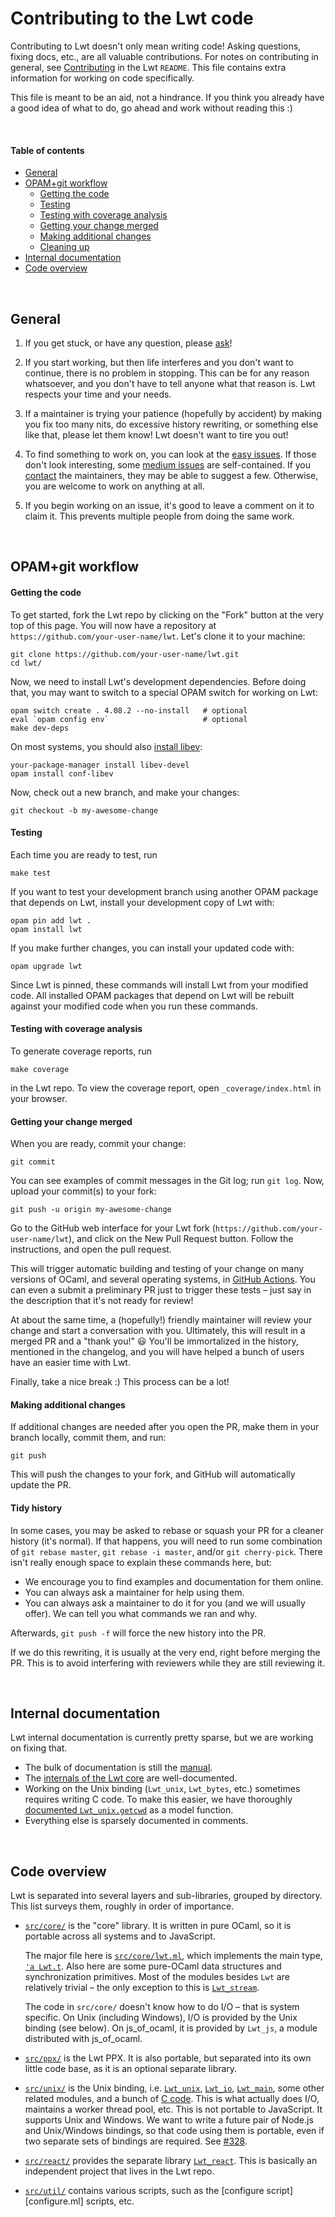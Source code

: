 # Contributing to the Lwt code

Contributing to Lwt doesn't only mean writing code! Asking questions, fixing
docs, etc., are all valuable contributions. For notes on contributing in
general, see [Contributing][contributing] in the Lwt `README`. This file
contains extra information for working on code specifically.

This file is meant to be an aid, not a hindrance. If you think you already
have a good idea of what to do, go ahead and work without reading this :)


<br/>

#### Table of contents

- [General](#General)
- [OPAM+git workflow](#Workflow)
  - [Getting the code](#Checkout)
  - [Testing](#Testing)
  - [Testing with coverage analysis](#Test_with_coverage_analysis)
  - [Getting your change merged](#Getting_your_change_merged)
  - [Making additional changes](#Making_additional_changes)
  - [Cleaning up](#Cleaning_up)
- [Internal documentation](#Documentation)
- [Code overview](#Code_overview)


<br/>

<a id="General"></a>
## General

1. If you get stuck, or have any question, please [ask][contact]!

2. If you start working, but then life interferes and you don't want to
   continue, there is no problem in stopping. This can be for any reason
   whatsoever, and you don't have to tell anyone what that reason is. Lwt
   respects your time and your needs.

3. If a maintainer is trying your patience (hopefully by accident) by making you
   fix too many nits, do excessive history rewriting, or something else like
   that, please let them know! Lwt doesn't want to tire you out!

4. To find something to work on, you can look at the [easy issues][easy]. If
   those don't look interesting, some [medium issues][medium] are
   self-contained. If you [contact][contact] the maintainers, they may be able
   to suggest a few. Otherwise, you are welcome to work on anything at all.

5. If you begin working on an issue, it's good to leave a comment on it to claim
   it. This prevents multiple people from doing the same work.

[contact]: https://github.com/ocsigen/lwt#contact
[contributing]: https://github.com/ocsigen/lwt#contributing
[easy]: https://github.com/ocsigen/lwt/labels/easy
[medium]: https://github.com/ocsigen/lwt/labels/medium


<br/>

<a id="Workflow"></a>
## OPAM+git workflow

<a id="Checkout"></a>
#### Getting the code

To get started, fork the Lwt repo by clicking on the "Fork" button at the very
top of this page. You will now have a repository at
`https://github.com/your-user-name/lwt`. Let's clone it to your machine:

```
git clone https://github.com/your-user-name/lwt.git
cd lwt/
```

Now, we need to install Lwt's development dependencies. Before doing that, you
may want to switch to a special OPAM switch for working on Lwt:

```
opam switch create . 4.08.2 --no-install   # optional
eval `opam config env`                     # optional
make dev-deps
```

On most systems, you should also [install libev][installing]:

```
your-package-manager install libev-devel
opam install conf-libev
```

[installing]: https://github.com/ocsigen/lwt#installing

Now, check out a new branch, and make your changes:

```
git checkout -b my-awesome-change
```

<a id="Testing"></a>
#### Testing

Each time you are ready to test, run

```
make test
```

If you want to test your development branch using another OPAM package that
depends on Lwt, install your development copy of Lwt with:

```
opam pin add lwt .
opam install lwt
```

If you make further changes, you can install your updated code with:

```
opam upgrade lwt
```

Since Lwt is pinned, these commands will install Lwt from your modified code.
All installed OPAM packages that depend on Lwt will be rebuilt against your
modified code when you run these commands.

<a id="Testing_with_coverage_analysis"></a>
#### Testing with coverage analysis

To generate coverage reports, run

```
make coverage
```

in the Lwt repo. To view the coverage report, open `_coverage/index.html` in
your browser.

<a id="Getting_your_change_merged"></a>
#### Getting your change merged

When you are ready, commit your change:

```
git commit
```

You can see examples of commit messages in the Git log; run `git log`. Now,
upload your commit(s) to your fork:

```
git push -u origin my-awesome-change
```

Go to the GitHub web interface for your Lwt fork
(`https://github.com/your-user-name/lwt`), and click on the New Pull Request
button. Follow the instructions, and open the pull request.

This will trigger automatic building and testing of your change on many versions
of OCaml, and several operating systems, in [GitHub Actions][github-actions].
You can even a submit a preliminary PR just to trigger
these tests – just say in the description that it's not ready for review!

At about the same time, a (hopefully!) friendly maintainer will review your
change and start a conversation with you. Ultimately, this will result in a
merged PR and a "thank you!" :smiley: You'll be immortalized in the history,
mentioned in the changelog, and you will have helped a bunch of users have an
easier time with Lwt.

Finally, take a nice break :) This process can be a lot!

<a id="Making_additional_changes"></a>
#### Making additional changes

If additional changes are needed after you open the PR, make them in your branch
locally, commit them, and run:

```
git push
```

This will push the changes to your fork, and GitHub will automatically update
the PR.

#### Tidy history

In some cases, you may be asked to rebase or squash your PR for a cleaner
history (it's normal). If that happens, you will need to run some combination of
`git rebase master`, `git rebase -i master`, and/or `git cherry-pick`. There
isn't really enough space to explain these commands here, but:

- We encourage you to find examples and documentation for them online.
- You can always ask a maintainer for help using them.
- You can always ask a maintainer to do it for you (and we will usually offer).
  We can tell you what commands we ran and why.

Afterwards, `git push -f` will force the new history into the PR.

If we do this rewriting, it is usually at the very end, right before merging the
PR. This is to avoid interfering with reviewers while they are still reviewing
it.

[github-actions]: https://github.com/ocsigen/lwt/actions


<br/>

<a id="Documentation"></a>
## Internal documentation

Lwt internal documentation is currently pretty sparse, but we are working on
fixing that.

- The bulk of documentation is still the [manual][manual].
- The [internals of the Lwt core][lwt.ml] are well-documented.
- Working on the Unix binding (`Lwt_unix`, `Lwt_bytes`, etc.) sometimes requires
  writing C code. To make this easier, we have thoroughly
  [documented `Lwt_unix.getcwd`][unix-model] as a model function.
- Everything else is sparsely documented in comments.

[manual]: https://ocsigen.org/lwt/manual/
[lwt.ml]: https://github.com/ocsigen/lwt/blob/master/src/core/lwt.ml
[unix-model]: https://github.com/ocsigen/lwt/blob/99d1ec8b5c159456855eb2f55ddab77207bc92b3/src/unix/unix_c/unix_getcwd_job.c#L36


<br/>

<a id="Code_overview"></a>
## Code overview

Lwt is separated into several layers and sub-libraries, grouped by directory.
This list surveys them, roughly in order of importance.

- [`src/core/`][core-dir] is the "core" library. It is written in pure OCaml,
  so it is portable across all systems and to JavaScript.

  The major file here is [`src/core/lwt.ml`][lwt.ml], which implements the main
  type, [`'a Lwt.t`][Lwt.t]. Also here are some pure-OCaml data structures and
  synchronization primitives. Most of the modules besides `Lwt` are relatively
  trivial – the only exception to this is [`Lwt_stream`][Lwt_stream].

  The code in `src/core/` doesn't know how to do I/O – that is system specific.
  On Unix (including Windows), I/O is provided by the Unix binding (see below).
  On js_of_ocaml, it is provided by `Lwt_js`, a module distributed with
  js_of_ocaml.

- [`src/ppx/`][ppx-dir] is the Lwt PPX. It is also portable, but separated into
  its own little code base, as it is an optional separate library.

- [`src/unix/`][unix-dir] is the Unix binding, i.e. [`Lwt_unix`][Lwt_unix],
  [`Lwt_io`][Lwt_io], [`Lwt_main`][Lwt_main], some other related modules, and a
  bunch of [C code][c]. This is what actually does I/O, maintains a worker
  thread pool, etc. This is not portable to JavaScript. It supports Unix and
  Windows. We want to write a future pair of Node.js and Unix/Windows bindings,
  so that code using them is portable, even if two separate sets of bindings
  are required. See [#328][issue-328].

- [`src/react/`][react-dir] provides the separate library
  [`Lwt_react`][Lwt_react]. This is basically an independent project that lives
  in the Lwt repo.

- [`src/util/`][util-dir] contains various scripts, such as the
  [configure script][configure.ml] scripts, etc.

[core-dir]: https://github.com/ocsigen/lwt/tree/master/src/core
[lwt.ml]: https://github.com/ocsigen/lwt/blob/master/src/core/lwt.ml
[Lwt.t]: https://github.com/ocsigen/lwt/blob/73976987bcae37133e2cd590bcc515afc9e1498e/src/core/lwt.ml#L424
[Lwt_stream]: https://github.com/ocsigen/lwt/blob/master/src/core/lwt_stream.mli
[ppx-dir]: https://github.com/ocsigen/lwt/tree/master/src/ppx
[unix-dir]: https://github.com/ocsigen/lwt/tree/master/src/unix
[Lwt_unix]: https://github.com/ocsigen/lwt/blob/master/src/unix/lwt_unix.cppo.mli
[Lwt_io]: https://github.com/ocsigen/lwt/blob/master/src/unix/lwt_io.mli
[Lwt_main]: https://github.com/ocsigen/lwt/blob/master/src/unix/lwt_main.mli
[c]: https://github.com/ocsigen/lwt/tree/master/src/unix/unix_c
[issue-328]: https://github.com/ocsigen/lwt/issues/328
[react-dir]: https://github.com/ocsigen/lwt/tree/master/src/react
[Lwt_react]: https://github.com/ocsigen/lwt/blob/master/src/react/lwt_react.mli
[util-dir]: https://github.com/ocsigen/lwt/tree/master/src/util

